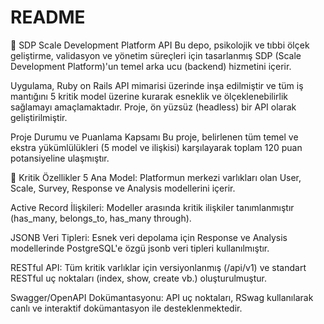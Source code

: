 # README

🚀 SDP Scale Development Platform API
Bu depo, psikolojik ve tıbbi ölçek geliştirme, validasyon ve yönetim süreçleri için tasarlanmış SDP (Scale Development Platform)'un temel arka ucu (backend) hizmetini içerir.

Uygulama, Ruby on Rails API mimarisi üzerinde inşa edilmiştir ve tüm iş mantığını 5 kritik model üzerine kurarak esneklik ve ölçeklenebilirlik sağlamayı amaçlamaktadır. Proje, ön yüzsüz (headless) bir API olarak geliştirilmiştir.

Proje Durumu ve Puanlama Kapsamı
Bu proje, belirlenen tüm temel ve ekstra yükümlülükleri (5 model ve ilişkisi) karşılayarak toplam 120 puan potansiyeline ulaşmıştır.

🌟 Kritik Özellikler
5 Ana Model: Platformun merkezi varlıkları olan User, Scale, Survey, Response ve Analysis modellerini içerir.

Active Record İlişkileri: Modeller arasında kritik ilişkiler tanımlanmıştır (has_many, belongs_to, has_many through).

JSONB Veri Tipleri: Esnek veri depolama için Response ve Analysis modellerinde PostgreSQL'e özgü jsonb veri tipleri kullanılmıştır.

RESTful API: Tüm kritik varlıklar için versiyonlanmış (/api/v1) ve standart RESTful uç noktaları (index, show, create vb.) oluşturulmuştur.

Swagger/OpenAPI Dokümantasyonu: API uç noktaları, RSwag kullanılarak canlı ve interaktif dokümantasyon ile desteklenmektedir.
